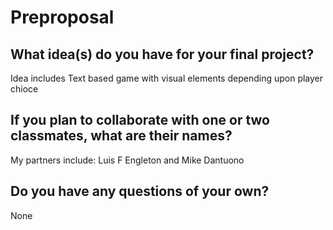 # Preproposal

## What idea(s) do you have for your final project?
Idea includes Text based game with visual elements depending upon player chioce 

## If you plan to collaborate with one or two classmates, what are their names?

My partners include: Luis F Engleton and Mike Dantuono

## Do you have any questions of your own?
None

